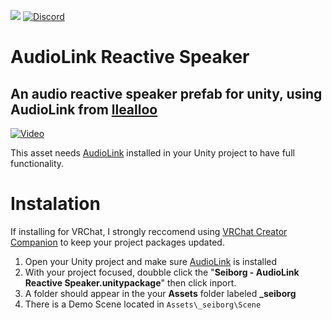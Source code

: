 [![](https://dcbadge.vercel.app/api/server/gjKQffg2wH?style=flat)](https://discord.gg/gjKQffg2wH)
[![Discord](https://img.shields.io/discord/637169472586645516?style=flat&logo=Discord&logoColor=white&label=Discord&labelColor=rgba(112%2C%20112%2C%20112%2C%201)&color=rgba(137%2C%20169%2C%20215%2C%201))](https://discord.gg/gjKQffg2wH)




# AudioLink Reactive Speaker
## An audio reactive speaker prefab for unity, using AudioLink from [llealloo](https://github.com/llealloo/vrc-udon-audio-link/tree/master)
[![Video](https://img.youtube.com/vi/EgExCmWivkI/maxresdefault.jpg)](https://www.youtube.com/watch?v=EgExCmWivkI)

This asset needs [AudioLink](https://github.com/llealloo/vrc-udon-audio-link/releases) installed in your Unity project to have full functionality.
# Instalation
If installing for VRChat, I strongly reccomend using [VRChat Creator Companion](https://vcc.docs.vrchat.com/) to keep your project packages updated.
1. Open your Unity project and make sure [AudioLink](https://github.com/llealloo/vrc-udon-audio-link/releases) is installed
2. With your project focused, doubble click the "**Seiborg - AudioLink Reactive Speaker.unitypackage**" then click inport.
3. A folder should appear in the your **Assets** folder labeled **_seiborg**
4. There is a Demo Scene located in ```Assets\_seiborg\Scene```
